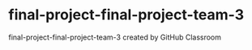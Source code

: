 # final-project-final-project-team-3
final-project-final-project-team-3 created by GitHub Classroom
